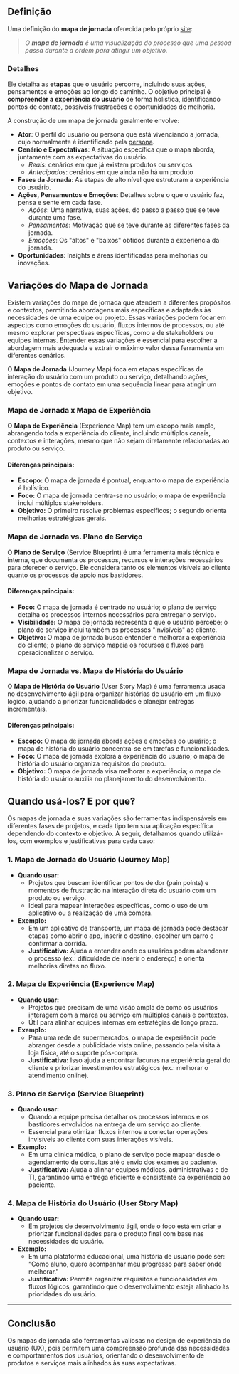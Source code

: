 ## Definição

Uma definição do **mapa de jornada** oferecida pelo próprio [site](https://www.nngroup.com/articles/journey-mapping-101/):

> *O **mapa de jornada** é uma visualização do processo que uma pessoa passa durante a ordem para atingir um objetivo.*


### Detalhes

Ele detalha as **etapas** que o usuário percorre, incluindo suas ações, pensamentos e emoções ao longo do caminho. O objetivo principal é **compreender a experiência do usuário** de forma holística, identificando pontos de contato, possíveis frustrações e oportunidades de melhoria.

A construção de um mapa de jornada geralmente envolve:

- **Ator**: O perfil do usuário ou persona que está vivenciando a jornada, cujo normalmente é identificado pela [persona](https://www.nngroup.com/articles/persona/).
- **Cenário e Expectativas**: A situação específica que o mapa aborda, juntamente com as expectativas do usuário.
    - *Reais*: cenários em que já existem produtos ou serviços
    - *Antecipados*: cenários em que ainda não há um produto
- **Fases da Jornada**: As etapas de alto nível que estruturam a experiência do usuário.
- **Ações, Pensamentos e Emoções**: Detalhes sobre o que o usuário faz, pensa e sente em cada fase.
    - *Ações*: Uma narrativa, suas ações, do passo a passo que se teve durante uma fase.
    - *Pensamentos*: Motivação que se teve durante as diferentes fases da jornada.
    - *Emoções*: Os "altos" e "baixos" obtidos durante a experiência da jornada. 
- **Oportunidades**: Insights e áreas identificadas para melhorias ou inovações.

## Variações do Mapa de Jornada

Existem variações do mapa de jornada que atendem a diferentes propósitos e contextos, permitindo abordagens mais específicas e adaptadas às necessidades de uma equipe ou projeto. Essas variações podem focar em aspectos como emoções do usuário, fluxos internos de processos, ou até mesmo explorar perspectivas específicas, como a de stakeholders ou equipes internas. Entender essas variações é essencial para escolher a abordagem mais adequada e extrair o máximo valor dessa ferramenta em diferentes cenários.

O **Mapa de Jornada** (Journey Map) foca em etapas específicas de interação do usuário com um produto ou serviço, detalhando ações, emoções e pontos de contato em uma sequência linear para atingir um objetivo.


### Mapa de Jornada x Mapa de Experiência


O **Mapa de Experiência** (Experience Map) tem um escopo mais amplo, abrangendo toda a experiência do cliente, incluindo múltiplos canais, contextos e interações, mesmo que não sejam diretamente relacionadas ao produto ou serviço.

#### Diferenças principais:
- **Escopo:** O mapa de jornada é pontual, enquanto o mapa de experiência é holístico.
- **Foco:** O mapa de jornada centra-se no usuário; o mapa de experiência inclui múltiplos stakeholders.
- **Objetivo:** O primeiro resolve problemas específicos; o segundo orienta melhorias estratégicas gerais.


### Mapa de Jornada vs. Plano de Serviço

O **Plano de Serviço** (Service Blueprint) é uma ferramenta mais técnica e interna, que documenta os processos, recursos e interações necessários para oferecer o serviço. Ele considera tanto os elementos visíveis ao cliente quanto os processos de apoio nos bastidores.

#### Diferenças principais:
- **Foco:** O mapa de jornada é centrado no usuário; o plano de serviço detalha os processos internos necessários para entregar o serviço.
- **Visibilidade:** O mapa de jornada representa o que o usuário percebe; o plano de serviço inclui também os processos "invisíveis" ao cliente.
- **Objetivo:** O mapa de jornada busca entender e melhorar a experiência do cliente; o plano de serviço mapeia os recursos e fluxos para operacionalizar o serviço.

### Mapa de Jornada vs. Mapa de História do Usuário

O **Mapa de História do Usuário** (User Story Map) é uma ferramenta usada no desenvolvimento ágil para organizar histórias de usuário em um fluxo lógico, ajudando a priorizar funcionalidades e planejar entregas incrementais.

#### Diferenças principais:
- **Escopo:** O mapa de jornada aborda ações e emoções do usuário; o mapa de história do usuário concentra-se em tarefas e funcionalidades.
- **Foco:** O mapa de jornada explora a experiência do usuário; o mapa de história do usuário organiza requisitos do produto.
- **Objetivo:** O mapa de jornada visa melhorar a experiência; o mapa de história do usuário auxilia no planejamento do desenvolvimento.

## Quando usá-los? E por que?

Os mapas de jornada e suas variações são ferramentas indispensáveis em diferentes fases de projetos, e cada tipo tem sua aplicação específica dependendo do contexto e objetivo. A seguir, detalhamos quando utilizá-los, com exemplos e justificativas para cada caso:

### **1. Mapa de Jornada do Usuário (Journey Map)**  
- **Quando usar:**  
  - Projetos que buscam identificar pontos de dor (pain points) e momentos de frustração na interação direta do usuário com um produto ou serviço.
  - Ideal para mapear interações específicas, como o uso de um aplicativo ou a realização de uma compra.  
- **Exemplo:**  
  - Em um aplicativo de transporte, um mapa de jornada pode destacar etapas como abrir o app, inserir o destino, escolher um carro e confirmar a corrida.  
  - **Justificativa:** Ajuda a entender onde os usuários podem abandonar o processo (ex.: dificuldade de inserir o endereço) e orienta melhorias diretas no fluxo.  

### **2. Mapa de Experiência (Experience Map)**  
- **Quando usar:**  
  - Projetos que precisam de uma visão ampla de como os usuários interagem com a marca ou serviço em múltiplos canais e contextos.  
  - Útil para alinhar equipes internas em estratégias de longo prazo.  
- **Exemplo:**  
  - Para uma rede de supermercados, o mapa de experiência pode abranger desde a publicidade vista online, passando pela visita à loja física, até o suporte pós-compra.  
  - **Justificativa:** Isso ajuda a encontrar lacunas na experiência geral do cliente e priorizar investimentos estratégicos (ex.: melhorar o atendimento online).  

### **3. Plano de Serviço (Service Blueprint)**  
- **Quando usar:**  
  - Quando a equipe precisa detalhar os processos internos e os bastidores envolvidos na entrega de um serviço ao cliente.  
  - Essencial para otimizar fluxos internos e conectar operações invisíveis ao cliente com suas interações visíveis.  
- **Exemplo:**  
  - Em uma clínica médica, o plano de serviço pode mapear desde o agendamento de consultas até o envio dos exames ao paciente.  
  - **Justificativa:** Ajuda a alinhar equipes médicas, administrativas e de TI, garantindo uma entrega eficiente e consistente da experiência ao paciente.  

### **4. Mapa de História do Usuário (User Story Map)**  
- **Quando usar:**  
  - Em projetos de desenvolvimento ágil, onde o foco está em criar e priorizar funcionalidades para o produto final com base nas necessidades do usuário.  
- **Exemplo:**  
  - Em uma plataforma educacional, uma história de usuário pode ser: “Como aluno, quero acompanhar meu progresso para saber onde melhorar.”  
  - **Justificativa:** Permite organizar requisitos e funcionalidades em fluxos lógicos, garantindo que o desenvolvimento esteja alinhado às prioridades do usuário.  

---

## Conclusão

Os mapas de jornada são ferramentas valiosas no design de experiência do usuário (UX), pois permitem uma compreensão profunda das necessidades e comportamentos dos usuários, orientando o desenvolvimento de produtos e serviços mais alinhados às suas expectativas.
